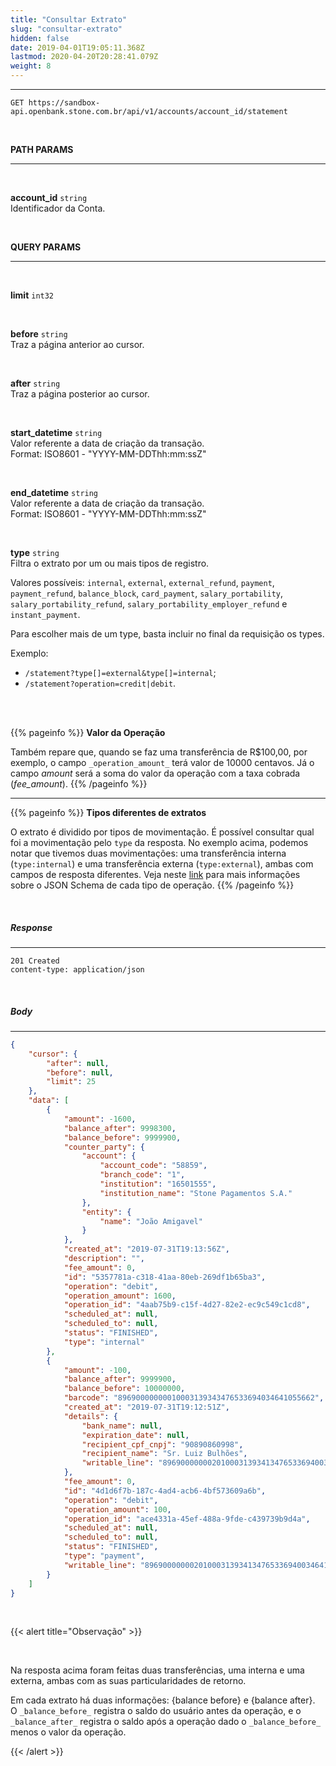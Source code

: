 ```yaml
---
title: "Consultar Extrato"
slug: "consultar-extrato"
hidden: false
date: 2019-04-01T19:05:11.368Z
lastmod: 2020-04-20T20:28:41.079Z
weight: 8
---
```


---

```http
GET https://sandbox-api.openbank.stone.com.br/api/v1/accounts/account_id/statement
```

<br>

**PATH PARAMS**

---
<br>

**account_id**  `string`<br>
Identificador da Conta.

<br> 


**QUERY PARAMS**

---
<br>

**limit**  `int32`

<br>

**before**  `string`<br>
Traz a página anterior ao cursor.

<br>

**after**  `string`<br>
Traz a página posterior ao cursor.

<br>

**start_datetime**  `string`<br>
Valor referente a data de criação da transação.<br>
Format: ISO8601 - "YYYY-MM-DDThh:mm:ssZ"

<br>

**end_datetime**  `string`<br>
Valor referente a data de criação da transação.<br>
Format: ISO8601 - "YYYY-MM-DDThh:mm:ssZ"

<br>

**type**  `string`<br>
Filtra o extrato por um ou mais tipos de registro.

Valores possíveis: `internal`, `external`, `external_refund`, `payment`, `payment_refund`, `balance_block`, `card_payment`, `salary_portability`, `salary_portability_refund`, `salary_portability_employer_refund` e `instant_payment`.

Para escolher mais de um type, basta incluir no final da requisição os types.

Exemplo:  

- `/statement?type[]=external&type[]=internal`;
- `/statement?operation=credit|debit`.

<br>

<br>


{{% pageinfo %}}
**Valor da Operação**

Também repare que, quando se faz uma transferência de R$100,00, por exemplo, o campo `_operation_amount_` terá valor de 10000 centavos. Já o campo _amount_ será a soma do valor da operação com a taxa cobrada (_fee_amount_).
{{% /pageinfo %}}

---
{{% pageinfo %}}
**Tipos diferentes de extratos**

O extrato é dividido por tipos de movimentação. É possível consultar qual foi a movimentação pelo `type` da resposta. No exemplo acima, podemos notar que tivemos duas movimentações: uma transferência interna (`type:internal`) e uma transferência externa (`type:external`), ambas com campos de resposta diferentes. Veja neste [link](/docs/referencia-da-api/dados-da-conta/objetos-do-extrato/) para mais informações sobre o JSON Schema de cada tipo de operação.
{{% /pageinfo %}}

<br>

##### Response
---

```http
201 Created
content-type: application/json
```
<br>

##### Body

---

```JSON
{
    "cursor": {
        "after": null,
        "before": null,
        "limit": 25
    },
    "data": [
        {
            "amount": -1600,
            "balance_after": 9998300,
            "balance_before": 9999900,
            "counter_party": {
                "account": {
                    "account_code": "58859",
                    "branch_code": "1",
                    "institution": "16501555",
                    "institution_name": "Stone Pagamentos S.A."
                },
                "entity": {
                    "name": "João Amigavel"
                }
            },
            "created_at": "2019-07-31T19:13:56Z",
            "description": "",
            "fee_amount": 0,
            "id": "5357781a-c318-41aa-80eb-269df1b65ba3",
            "operation": "debit",
            "operation_amount": 1600,
            "operation_id": "4aab75b9-c15f-4d27-82e2-ec9c549c1cd8",
            "scheduled_at": null,
            "scheduled_to": null,
            "status": "FINISHED",
            "type": "internal"
        },
        {
            "amount": -100,
            "balance_after": 9999900,
            "balance_before": 10000000,
            "barcode": "89690000000010003139343476533694034641055662",
            "created_at": "2019-07-31T19:12:51Z",
            "details": {
                "bank_name": null,
                "expiration_date": null,
                "recipient_cpf_cnpj": "90890860998",
                "recipient_name": "Sr. Luiz Bulhões",
                "writable_line": "896900000002010003139341347653369400346410556622"
            },
            "fee_amount": 0,
            "id": "4d1d6f7b-187c-4ad4-acb6-4bf573609a6b",
            "operation": "debit",
            "operation_amount": 100,
            "operation_id": "ace4331a-45ef-488a-9fde-c439739b9d4a",
            "scheduled_at": null,
            "scheduled_to": null,
            "status": "FINISHED",
            "type": "payment",
            "writable_line": "896900000002010003139341347653369400346410556622"
        }
    ]
}
```

<br>


{{< alert title="Observação" >}}

<br>

Na resposta acima foram feitas duas transferências, uma interna e uma externa, ambas com as suas particularidades de retorno.

Em cada extrato há duas informações: {balance before} e {balance after}. <br>
O `_balance_before_` registra o saldo do usuário antes da operação, e o `_balance_after_` registra o saldo após a operação dado o `_balance_before_` menos o valor da operação.

{{< /alert >}}

